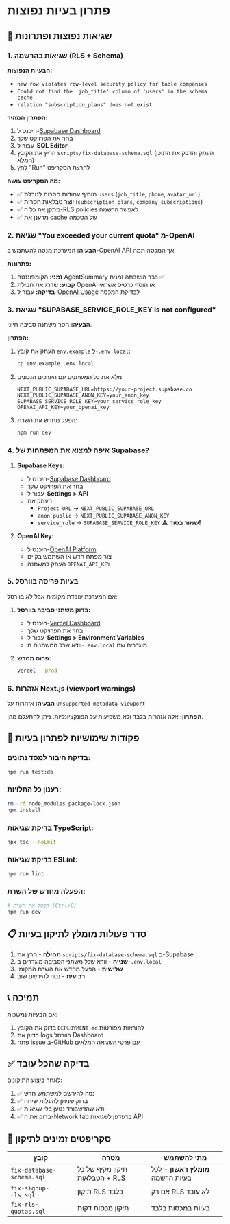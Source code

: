 # פתרון בעיות נפוצות

## 🚨 שגיאות נפוצות ופתרונות

### 1. שגיאות בהרשמה (RLS + Schema)

**הבעיות הנפוצות:**
- `new row violates row-level security policy for table companies`
- `Could not find the 'job_title' column of 'users' in the schema cache`
- `relation "subscription_plans" does not exist`

**הפתרון המהיר:**
1. היכנס ל-[Supabase Dashboard](https://supabase.com/dashboard)
2. בחר את הפרויקט שלך
3. עבור ל-**SQL Editor**
4. הריץ את הקובץ `scripts/fix-database-schema.sql` (העתק והדבק את התוכן המלא)
5. לחץ "Run" להרצת הסקריפט

**מה הסקריפט עושה:**
- ✅ מוסיף עמודות חסרות לטבלת `users` (`job_title`, `phone`, `avatar_url`)
- ✅ יוצר טבלאות חסרות (`subscription_plans`, `company_subscriptions`)
- ✅ מתקן את כל ה-RLS policies לאפשר הרשמה
- ✅ מרענן את cache של הסכמה

### 2. שגיאת "You exceeded your current quota" מ-OpenAI

**הבעיה:** המערכת מנסה להשתמש ב-OpenAI API אך המכסה תמה.

**פתרונות:**
1. **זמני:** הקומפוננטה AgentSummary כבר הושבתה זמנית ✅
2. **קבוע:** שדרג את חבילת OpenAI או הוסף כרטיס אשראי
3. **בדיקה:** עבור ל-[OpenAI Usage](https://platform.openai.com/usage) לבדיקת המכסה

### 3. שגיאת "SUPABASE_SERVICE_ROLE_KEY is not configured"

**הבעיה:** חסר משתנה סביבה חיוני.

**הפתרון:**
1. העתק את קובץ `env.example` ל-`.env.local`:
   ```bash
   cp env.example .env.local
   ```
2. מלא את כל המשתנים עם הערכים הנכונים:
   ```env
   NEXT_PUBLIC_SUPABASE_URL=https://your-project.supabase.co
   NEXT_PUBLIC_SUPABASE_ANON_KEY=your_anon_key
   SUPABASE_SERVICE_ROLE_KEY=your_service_role_key
   OPENAI_API_KEY=your_openai_key
   ```
3. הפעל מחדש את השרת:
   ```bash
   npm run dev
   ```

### 4. איפה למצוא את המפתחות של Supabase?

1. **Supabase Keys:**
   - היכנס ל-[Supabase Dashboard](https://supabase.com/dashboard)
   - בחר את הפרויקט שלך
   - עבור ל-**Settings > API**
   - העתק את:
     - `Project URL` → `NEXT_PUBLIC_SUPABASE_URL`
     - `anon public` → `NEXT_PUBLIC_SUPABASE_ANON_KEY`
     - `service_role` → `SUPABASE_SERVICE_ROLE_KEY` ⚠️ **שמור בסוד!**

2. **OpenAI Key:**
   - היכנס ל-[OpenAI Platform](https://platform.openai.com/api-keys)
   - צור מפתח חדש או השתמש בקיים
   - העתק למשתנה `OPENAI_API_KEY`

### 5. בעיות פריסה בוורסל

אם המערכת עובדת מקומית אבל לא בוורסל:

1. **בדוק משתני סביבה בוורסל:**
   - היכנס ל-[Vercel Dashboard](https://vercel.com/dashboard)
   - בחר את הפרויקט שלך
   - עבור ל-**Settings > Environment Variables**
   - וודא שכל המשתנים מ-`.env.local` מוגדרים שם

2. **פרוס מחדש:**
   ```bash
   vercel --prod
   ```

### 6. אזהרות Next.js (viewport warnings)

**הבעיה:** אזהרות על `Unsupported metadata viewport`

**הפתרון:** אלה אזהרות בלבד ולא משפיעות על הפונקציונליות. ניתן להתעלם מהן.

## 🔧 פקודות שימושיות לפתרון בעיות

### בדיקת חיבור למסד נתונים:
```bash
npm run test:db
```

### רענון כל התלויות:
```bash
rm -rf node_modules package-lock.json
npm install
```

### בדיקת שגיאות TypeScript:
```bash
npx tsc --noEmit
```

### בדיקת שגיאות ESLint:
```bash
npm run lint
```

### הפעלה מחדש של השרת:
```bash
# הפסק את השרת (Ctrl+C)
npm run dev
```

## 📋 סדר פעולות מומלץ לתיקון בעיות

1. **תחילה** - הרץ את `scripts/fix-database-schema.sql` ב-Supabase
2. **שנייה** - וודא שכל משתני הסביבה מוגדרים ב-`.env.local`
3. **שלישית** - הפעל מחדש את השרת המקומי
4. **רביעית** - נסה להירשם שוב

## 📞 תמיכה

אם הבעיות נמשכות:
1. בדוק את הקובץ `DEPLOYMENT.md` להוראות מפורטות
2. בדוק את logs בוורסל Dashboard
3. פתח issue ב-GitHub עם פרטי השגיאה המלאים

## ✅ בדיקה שהכל עובד

לאחר ביצוע התיקונים:
1. ✅ נסה להירשם למשתמש חדש
2. ✅ בדוק שניתן להעלות שיחה
3. ✅ וודא שהדשבורד נטען בלי שגיאות
4. ✅ בדוק את ה-Network tab בדפדפן לשגיאות API

## 🎯 סקריפטים זמינים לתיקון

| קובץ | מטרה | מתי להשתמש |
|------|------|------------|
| `fix-database-schema.sql` | תיקון מקיף של כל הטבלאות + RLS | **מומלץ ראשון** - לכל בעיות הרשמה |
| `fix-signup-rls.sql` | תיקון RLS בלבד | אם רק RLS לא עובד |
| `fix-rls-quotas.sql` | תיקון מכסות דקות | בעיות במכסות בלבד | 